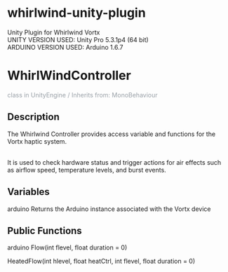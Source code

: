 # whirlwind-unity-plugin
Unity Plugin for Whirlwind Vortx<br/>
UNITY VERSION USED: Unity Pro 5.3.1p4 (64 bit)<br/>
ARDUINO VERSION USED: Arduino 1.6.7<br/>

<h1>WhirlWindController</h1>
<p style="color: #99a0a7;">class in UnityEngine / Inherits from: MonoBehaviour</p>

<h2>Description</h2>
The Whirlwind Controller provides access variable and functions for the Vortx haptic system.<br><br>

It is used to check hardware status and trigger actions for air effects such as airflow speed, temperature levels, and burst events.<br>

<h2>Variables</h2>
arduino   Returns the Arduino instance associated with the Vortx device

<h2>Public Functions</h2>
arduino
Flow(int flevel, float duration = 0)

HeatedFlow(int hlevel, float heatCtrl, int flevel, float duration = 0)

